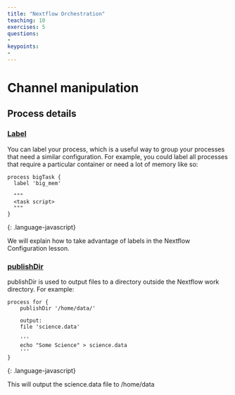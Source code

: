 ```yaml
---
title: "Nextflow Orchestration"
teaching: 10
exercises: 5
questions:
-
keypoints:
-
---
```

##


# Channel manipulation

## Process details
### [Label](https://www.nextflow.io/docs/latest/process.html#label)
You can label your process, which is a useful way to group your processes that need a similar configuration.
For example, you could label all processes that require a particular container or need a lot of memory like so:

```
process bigTask {
  label 'big_mem'

  """
  <task script>
  """
}
```
{: .language-javascript}

We will explain how to take advantage of labels in the Nextflow Configuration lesson.

### [publishDir](https://www.nextflow.io/docs/latest/process.html#publishdir)
publishDir is used to output files to a directory outside the Nextflow work directory.
For example:

```
process for {
    publishDir '/home/data/'

    output:
    file 'science.data'

    '''
    echo "Some Science" > science.data
    '''
}
```
{: .language-javascript}

This will output the science.data file to /home/data